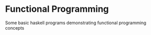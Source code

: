 # Functional Programming

Some basic haskell programs demonstrating functional programming concepts
